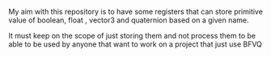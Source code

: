 My aim with this repository is to have some registers that can store primitive value of boolean, float , vector3 and quaternion based on a given name. 

It must keep on the scope of just storing them and not process them to be able to be used by anyone that want to work on a project that just use BFVQ